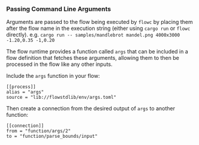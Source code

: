 ### Passing Command Line Arguments
Arguments are passed to the flow being executed by `flowc` by placing them after the flow name in 
the execution string (either using `cargo run` or `flowc` directly). 
e.g. `cargo run -- samples/mandlebrot mandel.png 4000x3000 -1.20,0.35 -1,0.20`

The flow runtime provides a function called `args` that can be included in a flow definition 
that fetches these arguments, allowing them to then be processed in the flow like any other inputs.

Include the `args` function in your flow:
```
[[process]]
alias = "args"
source = "lib://flowstdlib/env/args.toml"
```

Then create a connection from the desired output of `args` to another function:
```
[[connection]]
from = "function/args/2"
to = "function/parse_bounds/input"
```